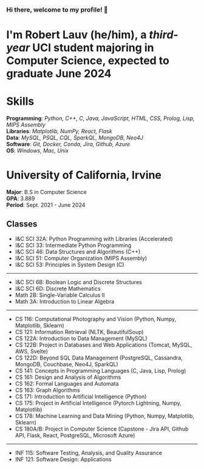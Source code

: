 ### Hi there, welcome to my profile! 👋  
# I'm **Robert Lauv** (he/him), a *third-year* UCI student majoring in Computer Science, expected to graduate June 2024

# Skills
**Programming**: *Python, C++, C, Java, JavaScript, HTML, CSS, Prolog, Lisp, MIPS Assembly*  
**Libraries**: *Matplotlib, NumPy, React, Flask*  
**Data**: *MySQL, PSQL, CQL, SparkQL, MongoDB, Neo4J*  
**Software**: *Git, Docker, Conda, Jira, Github, Azure*  
**OS**: *Windows, Mac, Unix*

# University of California, Irvine
**Major**: B.S in Computer Science  
**GPA**: 3.889  
**Period**: Sept. 2021 - June 2024  

## Classes
 - I&C SCI 32A: Python Programming with Libraries (Accelerated)
 - I&C SCI 33: Intermediate Python Programming
 - I&C SCI 46: Data Structures and Algorithms (C++)
 - I&C SCI 51: Computer Organization (MIPS Assembly)
 - I&C SCI 53: Principles in System Design (C)
---
 - I&C SCI 6B: Boolean Logic and Discrete Structures
 - I&C SCI 6D: Discrete Mathematics
 - Math 2B: Single-Variable Calculus II
 - Math 3A: Introduction to Linear Algebra
---
 - CS 116: Computational Photography and Vision (Python, Numpy, Matplotlib, Sklearn)
 - CS 121: Information Retrieval (NLTK, BeautifulSoup)
 - CS 122A: Introduction to Data Management (MySQL)
 - CS 122B: Project in Databases and Web Applications (Tomcat, MySQL, AWS, Svelte)
 - CS 122D: Beyond SQL Data Management (PostgreSQL, Cassandra, MongoDB, Couchbase, Neo4J, SparkQL)
 - CS 141: Concepts in Programming Languages (C, Java, Lisp, Prolog)
 - CS 161: Design and Analysis of Algorithms
 - CS 162: Formal Languages and Automata
 - CS 163: Graph Algorithms
 - CS 171: Introduction to Artificial Intelligence (Python)
 - CS 175: Project in Artificial Intelligence (Pytorch Lightning, Numpy, Matplotlib)
 - CS 178: Machine Learning and Data Mining (Python, Numpy, Matplotlib, Sklearn)
 - CS 180A/B: Project in Computer Science (Capstone - Jira API, Github API, Flask, React, PostgreSQL, Microsoft Azure)
---
 - INF 115: Software Testing, Analysis, and Quality Assurance
 - INF 121: Software Design: Applications
